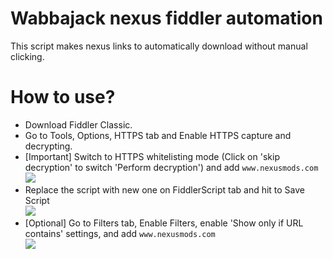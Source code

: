 # Wabbajack nexus fiddler automation
This script makes nexus links to automatically download without manual clicking.
# How to use?
- Download Fiddler Classic.
- Go to Tools, Options, HTTPS tab and Enable HTTPS capture and decrypting.
- [Important] Switch to HTTPS whitelisting mode (Click on 'skip decryption' to switch 'Perform decryption') and add ``www.nexusmods.com``  
![](https://i.imgur.com/o40J5gQ.png)
- Replace the script with new one on FiddlerScript tab and hit to Save Script  
![](https://i.imgur.com/f5QN3SW.png)
- [Optional] Go to Filters tab, Enable Filters, enable 'Show only if URL contains' settings, and add ``www.nexusmods.com``  
![](https://i.imgur.com/6Va5KzW.png)
